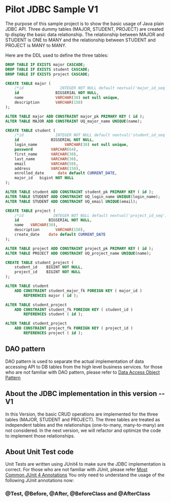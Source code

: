 # Pilot JDBC Sample V1
The purpose of this sample project is to show the basic usage of Java plain 
JDBC API. Three dummy tables (MAJOR, STUDENT, PROJECT) are created tp 
display the basic data relationship. The relationship between MAJOR and 
STUDENT is ONE to MANY and the relationship between STUDENT and PROJECT 
is MANY to MANY. 

Here are the DDL used to define the three tables: 
```SQL DDL
DROP TABLE IF EXISTS major CASCADE;
DROP TABLE IF EXISTS student CASCADE;
DROP TABLE IF EXISTS project CASCADE;

CREATE TABLE major (
    /*id                INTEGER NOT NULL default nextval('major_id_seq'), */
    id                BIGSERIAL NOT NULL,
    name              VARCHAR(30) not null unique,
    description       VARCHAR(150)
);

ALTER TABLE major ADD CONSTRAINT major_pk PRIMARY KEY ( id );
ALTER TABLE MAJOR ADD CONSTRAINT UQ_major_name UNIQUE(name);

CREATE TABLE student (
    /*id              INTEGER NOT NULL default nextval('student_id_seq'),*/
    id              BIGSERIAL NOT NULL,
    login_name            VARCHAR(30) not null unique,
    password        VARCHAR(64),
    first_name      VARCHAR(30),
    last_name       VARCHAR(30),
    email           VARCHAR(50),
    address         VARCHAR(150),
    enrolled_date      date default CURRENT_DATE,
    major_id   bigint NOT NULL
);

ALTER TABLE student ADD CONSTRAINT student_pk PRIMARY KEY ( id );
ALTER TABLE STUDENT ADD CONSTRAINT UQ_login_name UNIQUE(login_name);
ALTER TABLE STUDENT ADD CONSTRAINT UQ_email UNIQUE(email);

CREATE TABLE project (
    /*id             INTEGER NOT NULL default nextval('project_id_seq'),*/
    id             BIGSERIAL NOT NULL,
    name   VARCHAR(30),
    description       VARCHAR(150),
    create_date    date default CURRENT_DATE
);

ALTER TABLE project ADD CONSTRAINT project_pk PRIMARY KEY ( id );
ALTER TABLE PROJECT ADD CONSTRAINT UQ_project_name UNIQUE(name);

CREATE TABLE student_project (
    student_id    BIGINT NOT NULL,
    project_id    BIGINT NOT NULL
);

ALTER TABLE student
    ADD CONSTRAINT student_major_fk FOREIGN KEY ( major_id )
        REFERENCES major ( id );

ALTER TABLE student_project
    ADD CONSTRAINT student_fk FOREIGN KEY ( student_id )
        REFERENCES student ( id );

ALTER TABLE student_project
    ADD CONSTRAINT project_fk FOREIGN KEY ( project_id )
        REFERENCES project ( id );
```
## DAO pattern 
DAO pattern is used to separate the actual implementation of data 
accessing API to DB tables from the high level business services. for 
those who are not familiar with DAO pattern, please refer to 
[Data Access Object Pattern](https://www.tutorialspoint.com/design_pattern/data_access_object_pattern.htm)

## About the JDBC implementation in this version -- V1
In this Version, the basic CRUD operations are implemented for the three 
tables (MAJOR, STUDENT and PROJECT). The three tables are treated as 
independent tables and the relationships (one-to-many, many-to-many) are not
considered. In the next version, we will refactor and optimize the code to 
implement those relationships. 

## About Unit Test code
Unit Tests are written using JUnit4 to make sure the JDBC implementation 
is correct. For those who are not familiar with JUnit, please refer 
[Most Common JUnit 4 Annotations](https://www.swtestacademy.com/junit4/)
You only need to understand the usage of the following JUnit annotations now: 
### @Test, @Before, @After, @BeforeClass and @AfterClass

